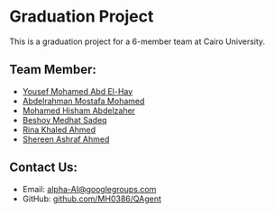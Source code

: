 # Graduation Project

This is a graduation project for a 6-member team at Cairo University.

## Team Member:

* [Yousef Mohamed Abd El-Hay](https://github.com/Youssef-Mohammad)
* [Abdelrahman Mostafa Mohamed](https://github.com/Eng-Abdelrahman-Mostafa-Mohamed)
* [Mohamed Hisham Abdelzaher](https://github.com/MH0386)
* [Beshoy Medhat Sadeq](https://github.com/beshoymedhat1)
* [Rina Khaled Ahmed](https://github.com/RinaKhaled)
* [Shereen Ashraf Ahmed](https://github.com/shereenabosobaie)

## Contact Us:

* Email: [alpha-AI@googlegroups.com](mailto:alpha-AI@googlegroups.com)
* GitHub: [github.com/MH0386/QAgent](https://github.com/MH0386/QAgent)
